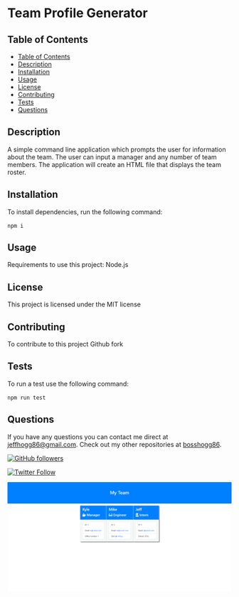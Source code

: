 # Team Profile Generator

## Table of Contents

- [Table of Contents](#table-of-contents)
- [Description](#description)
- [Installation](#installation)
- [Usage](#usage)
- [License](#license)
- [Contributing](#contributing)
- [Tests](#tests)
- [Questions](#questions)

## Description

A simple command line application which prompts the user for information about the team. The user can input a manager and any number of team members. The application will create an HTML file that displays the team roster.

## Installation

To install dependencies, run the following command:

```
npm i
```

## Usage

Requirements to use this project: Node.js

## License

This project is licensed under the MIT license

## Contributing

To contribute to this project Github fork

## Tests

To run a test use the following command:

```
npm run test
```

## Questions

If you have any questions you can contact me direct at <jeffhogg86@gmail.com>. Check out my other repositories at [bosshogg86](https://github.com/bosshogg86).

[![GitHub followers](https://img.shields.io/github/followers/bosshogg86.svg?style=social&label=Follow)](https://github.com/bosshogg86)

[![Twitter Follow](https://img.shields.io/twitter/follow/JeffHogg86.svg?style=social)](https://twitter.com/JeffHogg86)

[![App Video](assets/teamss.png)](assets/team-generator-1600835668972.mp4 "App functionality")
